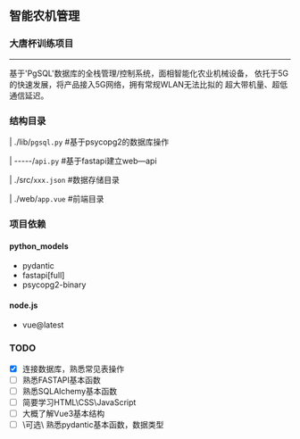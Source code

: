## 智能农机管理
### 大唐杯训练项目
---
基于'PgSQL'数据库的全栈管理/控制系统，面相智能化农业机械设备，
依托于5G的快速发展，将产品接入5G网络，拥有常规WLAN无法比拟的
超大带机量、超低通信延迟。


### 结构目录
| ./lib/`pgsql.py` #基于psycopg2的数据库操作 </p>
| -----/`api.py` #基于fastapi建立web—api </p>
| ./src/`xxx.json` #数据存储目录 </p>
| ./web/`app.vue` #前端目录 </p>

### 项目依赖
#### python_models
- pydantic
- fastapi[full]
- psycopg2-binary
#### node.js
- vue@latest

### TODO
- [x] 连接数据库，熟悉常见表操作
- [ ] 熟悉FASTAPI基本函数
- [ ] 熟悉SQLAlchemy基本函数
- [ ] 简要学习HTML\CSS\JavaScript
- [ ] 大概了解Vue3基本结构
- [ ] \可选\ 熟悉pydantic基本函数，数据类型

